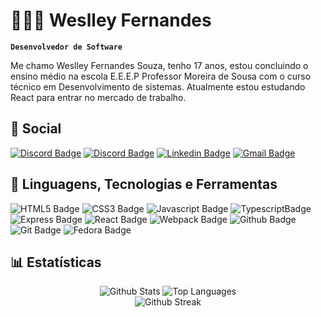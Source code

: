 # 👨🏽‍💻 Weslley Fernandes

**`Desenvolvedor de Software`**

Me chamo Weslley Fernandes Souza, tenho 17 anos, estou concluindo o ensino médio na escola E.E.E.P Professor Moreira de Sousa com o curso técnico em Desenvolvimento de sistemas. Atualmente estou estudando React para entrar no mercado de trabalho.

## 💬 Social
<a href="https://discord.com/users/1158157635594502285"><img alt="Discord Badge" src="https://img.shields.io/badge/Discord-5865F2.svg?style=for-the-badge&logo=Discord&logoColor=white" /></a>
<a href="https://wa.me/5588988028130"><img alt="Discord Badge" src="https://img.shields.io/badge/WhatsApp-25D366.svg?style=for-the-badge&logo=WhatsApp&logoColor=white" /></a>
<a href="https://www.linkedin.com/in/weslley-fernandes-983977337/"><img alt="Linkedin Badge" src="https://img.shields.io/badge/LinkedIn-0A66C2.svg?style=for-the-badge&logo=LinkedIn&logoColor=white" /></a>
<a href="mailto:waslleynanferdes.dev@gmail.com"><img alt="Gmail Badge" src="https://img.shields.io/badge/Gmail-EA4335.svg?style=for-the-badge&logo=Gmail&logoColor=white" /></a>

## 👾 Linguagens, Tecnologias e Ferramentas
<div>
  <img alt="HTML5 Badge" src="https://img.shields.io/badge/HTML5-E34F26.svg?style=for-the-badge&logo=HTML5&logoColor=white" />
  <img alt="CSS3 Badge" src="https://img.shields.io/badge/CSS3-1572B6.svg?style=for-the-badge&logo=CSS3&logoColor=white" />
  <img alt="Javascript Badge" src="https://img.shields.io/badge/JavaScript-F7DF1E.svg?style=for-the-badge&logo=JavaScript&logoColor=black" />
  <img alt="TypescriptBadge" src="https://img.shields.io/badge/TypeScript-3178C6.svg?style=for-the-badge&logo=TypeScript&logoColor=white" />
  <img alt="Express Badge" src="https://img.shields.io/badge/Express-000000.svg?style=for-the-badge&logo=Express&logoColor=white">
  <img alt="React Badge" src="https://img.shields.io/badge/React-61DAFB.svg?style=for-the-badge&logo=React&logoColor=black" />
  <img alt="Webpack Badge" src="https://img.shields.io/badge/Webpack-8DD6F9.svg?style=for-the-badge&logo=Webpack&logoColor=black" />
  <img alt="Github Badge" src="https://img.shields.io/badge/GitHub-181717.svg?style=for-the-badge&logo=GitHub&logoColor=white" />
  <img alt="Git Badge" src="https://img.shields.io/badge/Git-F05032.svg?style=for-the-badge&logo=Git&logoColor=white" />
  <img alt="Fedora Badge" src="https://img.shields.io/badge/Fedora-51A2DA.svg?style=for-the-badge&logo=Fedora&logoColor=white" />
</div>

## 📊 Estatísticas
<div align="center">
    <img alt="Github Stats" src="https://github-readme-stats.vercel.app/api?username=WaslleyNanferdes&theme=tokyonight&show_icons=true&hide_border=true&count_private=true&locale=pt-br&include_all_commits=true"/>
    <img alt="Top Languages"src="https://github-readme-stats.vercel.app/api/top-langs/?username=WaslleyNanferdes&theme=tokyonight&hide_border=true&layout=compact&langs_count=8&custom_title=Top+Languages"/>
</div>
<div align="center">
  <img alt="Github Streak" src="https://github-readme-streak-stats.herokuapp.com/?user=WaslleyNanferdes&theme=tokyonight&hide_border=true"/>
</div>
